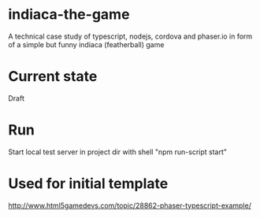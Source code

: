 # indiaca-the-game
A technical case study of typescript, nodejs, cordova and phaser.io in form
of a simple but funny indiaca (featherball) game

# Current state
Draft

# Run
Start local test server in project dir with shell "npm run-script start"

# Used for initial template
http://www.html5gamedevs.com/topic/28862-phaser-typescript-example/
